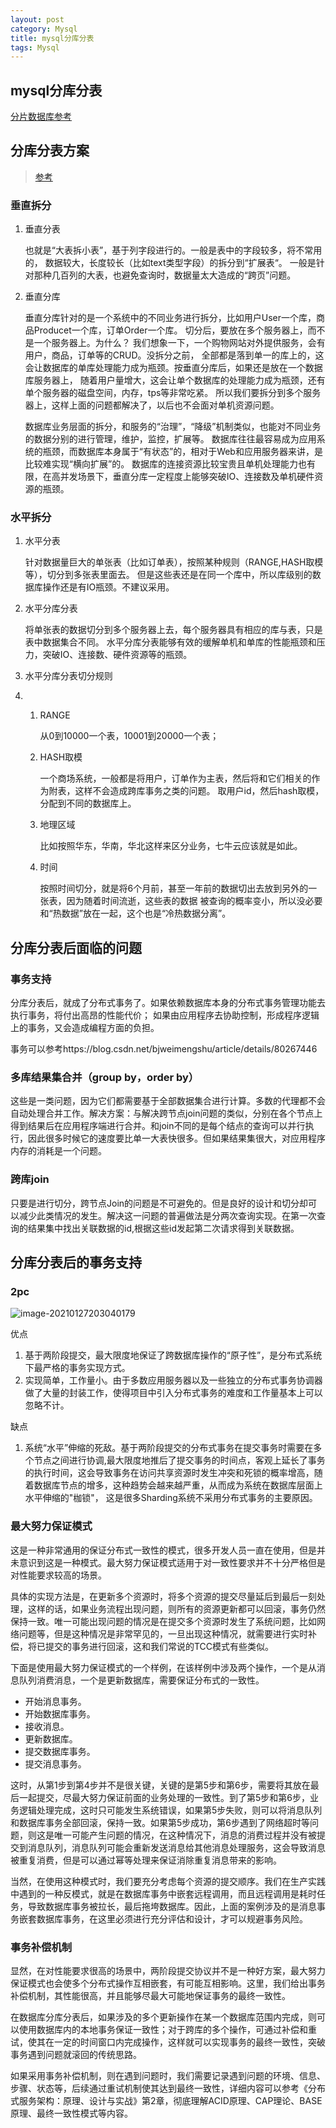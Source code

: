 ```yaml
---
layout: post
category: Mysql
title: mysql分库分表
tags: Mysql
---
```


## mysql分库分表

[分片数据库参考](https://zhuanlan.zhihu.com/p/99017933)



## 分库分表方案

> [参考](https://juejin.cn/post/6844903648670007310)

### 垂直拆分

1. 垂直分表

   也就是“大表拆小表”，基于列字段进行的。一般是表中的字段较多，将不常用的， 数据较大，长度较长（比如text类型字段）的拆分到“扩展表“。 一般是针对那种几百列的大表，也避免查询时，数据量太大造成的“跨页”问题。

2. 垂直分库

   垂直分库针对的是一个系统中的不同业务进行拆分，比如用户User一个库，商品Producet一个库，订单Order一个库。 切分后，要放在多个服务器上，而不是一个服务器上。为什么？ 我们想象一下，一个购物网站对外提供服务，会有用户，商品，订单等的CRUD。没拆分之前， 全部都是落到单一的库上的，这会让数据库的单库处理能力成为瓶颈。按垂直分库后，如果还是放在一个数据库服务器上， 随着用户量增大，这会让单个数据库的处理能力成为瓶颈，还有单个服务器的磁盘空间，内存，tps等非常吃紧。                所以我们要拆分到多个服务器上，这样上面的问题都解决了，以后也不会面对单机资源问题。

   数据库业务层面的拆分，和服务的“治理”，“降级”机制类似，也能对不同业务的数据分别的进行管理，维护，监控，扩展等。 数据库往往最容易成为应用系统的瓶颈，而数据库本身属于“有状态”的，相对于Web和应用服务器来讲，是比较难实现“横向扩展”的。 数据库的连接资源比较宝贵且单机处理能力也有限，在高并发场景下，垂直分库一定程度上能够突破IO、连接数及单机硬件资源的瓶颈。

### 水平拆分

1. 水平分表

   针对数据量巨大的单张表（比如订单表），按照某种规则（RANGE,HASH取模等），切分到多张表里面去。 但是这些表还是在同一个库中，所以库级别的数据库操作还是有IO瓶颈。不建议采用。

2. 水平分库分表

   将单张表的数据切分到多个服务器上去，每个服务器具有相应的库与表，只是表中数据集合不同。 水平分库分表能够有效的缓解单机和单库的性能瓶颈和压力，突破IO、连接数、硬件资源等的瓶颈。

3. 水平分库分表切分规则

4. 1. RANGE

      从0到10000一个表，10001到20000一个表；

   2. HASH取模

      一个商场系统，一般都是将用户，订单作为主表，然后将和它们相关的作为附表，这样不会造成跨库事务之类的问题。 取用户id，然后hash取模，分配到不同的数据库上。

   3. 地理区域

      比如按照华东，华南，华北这样来区分业务，七牛云应该就是如此。

   4. 时间

      按照时间切分，就是将6个月前，甚至一年前的数据切出去放到另外的一张表，因为随着时间流逝，这些表的数据 被查询的概率变小，所以没必要和“热数据”放在一起，这个也是“冷热数据分离”。

## 分库分表后面临的问题

### 事务支持

分库分表后，就成了分布式事务了。如果依赖数据库本身的分布式事务管理功能去执行事务，将付出高昂的性能代价； 如果由应用程序去协助控制，形成程序逻辑上的事务，又会造成编程方面的负担。



事务可以参考https://blog.csdn.net/bjweimengshu/article/details/80267446

### 多库结果集合并（group by，order by）

这些是一类问题，因为它们都需要基于全部数据集合进行计算。多数的代理都不会自动处理合并工作。解决方案：与解决跨节点join问题的类似，分别在各个节点上得到结果后在应用程序端进行合并。和join不同的是每个结点的查询可以并行执行，因此很多时候它的速度要比单一大表快很多。但如果结果集很大，对应用程序内存的消耗是一个问题。



### 跨库join

只要是进行切分，跨节点Join的问题是不可避免的。但是良好的设计和切分却可以减少此类情况的发生。解决这一问题的普遍做法是分两次查询实现。在第一次查询的结果集中找出关联数据的id,根据这些id发起第二次请求得到关联数据。



## 分库分表后的事务支持

### 2pc

![image-20210127203040179](https://cdn.jsdelivr.net/gh/mafulong/mdPic@master/typora/20210127203040.png)

优点                            

1. 基于两阶段提交，最大限度地保证了跨数据库操作的“原子性”，是分布式系统下最严格的事务实现方式。
2. 实现简单，工作量小。由于多数应用服务器以及一些独立的分布式事务协调器做了大量的封装工作，使得项目中引入分布式事务的难度和工作量基本上可以忽略不计。

缺点                            

1. 系统“水平”伸缩的死敌。基于两阶段提交的分布式事务在提交事务时需要在多个节点之间进行协调,最大限度地推后了提交事务的时间点，客观上延长了事务的执行时间，这会导致事务在访问共享资源时发生冲突和死锁的概率增高，随着数据库节点的增多，这种趋势会越来越严重，从而成为系统在数据库层面上水平伸缩的"枷锁"， 这是很多Sharding系统不采用分布式事务的主要原因。

### 最大努力保证模式



这是一种非常通用的保证分布式一致性的模式，很多开发人员一直在使用，但是并未意识到这是一种模式。最大努力保证模式适用于对一致性要求并不十分严格但是对性能要求较高的场景。



具体的实现方法是，在更新多个资源时，将多个资源的提交尽量延后到最后一刻处理，这样的话，如果业务流程出现问题，则所有的资源更新都可以回滚，事务仍然保持一致。唯一可能出现问题的情况是在提交多个资源时发生了系统问题，比如网络问题等，但是这种情况是非常罕见的，一旦出现这种情况，就需要进行实时补偿，将已提交的事务进行回滚，这和我们常说的TCC模式有些类似。



下面是使用最大努力保证模式的一个样例，在该样例中涉及两个操作，一个是从消息队列消费消息，一个是更新数据库，需要保证分布式的一致性。

- 开始消息事务。
- 开始数据库事务。
- 接收消息。
- 更新数据库。
- 提交数据库事务。
- 提交消息事务。

这时，从第1步到第4步并不是很关键，关键的是第5步和第6步，需要将其放在最后一起提交，尽最大努力保证前面的业务处理的一致性。到了第5步和第6步，业务逻辑处理完成，这时只可能发生系统错误，如果第5步失败，则可以将消息队列和数据库事务全部回滚，保持一致。如果第5步成功，第6步遇到了网络超时等问题，则这是唯一可能产生问题的情况，在这种情况下，消息的消费过程并没有被提交到消息队列，消息队列可能会重新发送消息给其他消息处理服务，这会导致消息被重复消费，但是可以通过幂等处理来保证消除重复消息带来的影响。



当然，在使用这种模式时，我们要充分考虑每个资源的提交顺序。我们在生产实践中遇到的一种反模式，就是在数据库事务中嵌套远程调用，而且远程调用是耗时任务，导致数据库事务被拉长，最后拖垮数据库。因此，上面的案例涉及的是消息事务嵌套数据库事务，在这里必须进行充分评估和设计，才可以规避事务风险。



### 事务补偿机制



显然，在对性能要求很高的场景中，两阶段提交协议并不是一种好方案，最大努力保证模式也会使多个分布式操作互相嵌套，有可能互相影响。这里，我们给出事务补偿机制，其性能很高，并且能够尽最大可能地保证事务的最终一致性。



在数据库分库分表后，如果涉及的多个更新操作在某一个数据库范围内完成，则可以使用数据库内的本地事务保证一致性；对于跨库的多个操作，可通过补偿和重试，使其在一定的时间窗口内完成操作，这样就可以实现事务的最终一致性，突破事务遇到问题就滚回的传统思路。



如果采用事务补偿机制，则在遇到问题时，我们需要记录遇到问题的环境、信息、步骤、状态等，后续通过重试机制使其达到最终一致性，详细内容可以参考《分布式服务架构：原理、设计与实战》第2章，彻底理解ACID原理、CAP理论、BASE原理、最终一致性模式等内容。
